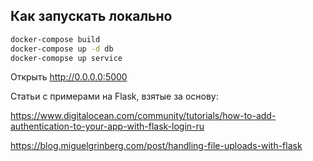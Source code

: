 ## Как запускать локально
```bash
docker-compose build
docker-compose up -d db
docker-comopse up service
```

Открыть http://0.0.0.0:5000


Статьи с примерами на Flask, взятые за основу:

https://www.digitalocean.com/community/tutorials/how-to-add-authentication-to-your-app-with-flask-login-ru 

https://blog.miguelgrinberg.com/post/handling-file-uploads-with-flask

